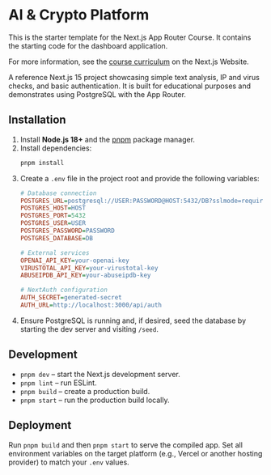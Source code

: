 # AI & Crypto Platform


This is the starter template for the Next.js App Router Course. It contains the starting code for the dashboard application.

For more information, see the [course curriculum](https://nextjs.org/learn) on the Next.js Website.

A reference Next.js 15 project showcasing simple text analysis, IP and virus checks, and basic authentication. It is built for educational purposes and demonstrates using PostgreSQL with the App Router.

## Installation

1. Install **Node.js 18+** and the [pnpm](https://pnpm.io/) package manager.
2. Install dependencies:
   ```bash
   pnpm install
   ```
3. Create a `.env` file in the project root and provide the following variables:
   ```ini
   # Database connection
   POSTGRES_URL=postgresql://USER:PASSWORD@HOST:5432/DB?sslmode=require
   POSTGRES_HOST=HOST
   POSTGRES_PORT=5432
   POSTGRES_USER=USER
   POSTGRES_PASSWORD=PASSWORD
   POSTGRES_DATABASE=DB

   # External services
   OPENAI_API_KEY=your-openai-key
   VIRUSTOTAL_API_KEY=your-virustotal-key
   ABUSEIPDB_API_KEY=your-abuseipdb-key

   # NextAuth configuration
   AUTH_SECRET=generated-secret
   AUTH_URL=http://localhost:3000/api/auth
   ```
4. Ensure PostgreSQL is running and, if desired, seed the database by starting the dev server and visiting `/seed`.

## Development

- `pnpm dev` – start the Next.js development server.
- `pnpm lint` – run ESLint.
- `pnpm build` – create a production build.
- `pnpm start` – run the production build locally.

## Deployment

Run `pnpm build` and then `pnpm start` to serve the compiled app. Set all environment variables on the target platform (e.g., Vercel or another hosting provider) to match your `.env` values.